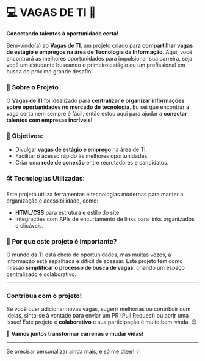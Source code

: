 # 💻 VAGAS DE TI 🚀  
**Conectando talentos à oportunidade certa!**

Bem-vindo(a) ao **Vagas de TI**, um projeto criado para **compartilhar vagas de estágio e empregos na área de Tecnologia da Informação**. Aqui, você encontrará as melhores oportunidades para impulsionar sua carreira, seja você um estudante buscando o primeiro estágio ou um profissional em busca do próximo grande desafio!

### 📌 Sobre o Projeto  
O **Vagas de TI** foi idealizado para **centralizar e organizar informações sobre oportunidades no mercado de tecnologia**. Eu sei que encontrar a vaga certa nem sempre é fácil, então estou aqui para ajudar a **conectar talentos com empresas incríveis!**

### 🎯 Objetivos:
- Divulgar **vagas de estágio e emprego** na área de TI.
- Facilitar o acesso rápido às melhores oportunidades.
- Criar uma **rede de conexão** entre recrutadores e candidatos.

### 🛠️ Tecnologias Utilizadas:
Este projeto utiliza ferramentas e tecnologias modernas para manter a organização e acessibilidade, como:  
- **HTML/CSS** para estrutura e estilo do site.  
- Integrações com APIs de encurtamento de links para links organizados e clicáveis.

### 🌟 Por que este projeto é importante?
O mundo da TI está cheio de oportunidades, mas muitas vezes, a informação está espalhada e difícil de acessar. Este projeto tem como missão **simplificar o processo de busca de vagas**, criando um espaço centralizado e colaborativo.

---

### Contribua com o projeto!  
Se você quer adicionar novas vagas, sugerir melhorias ou contribuir com ideias, sinta-se à vontade para enviar um PR (Pull Request) ou abrir uma issue! Este projeto é **colaborativo** e sua participação é muito bem-vinda. 😊

🚀 **Vamos juntos transformar carreiras e mudar vidas!**

---

Se precisar personalizar ainda mais, é só me dizer! 💡
